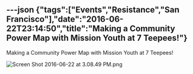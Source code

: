 ---json
{"tags":["Events","Resistance","San Francisco"],"date":"2016-06-22T23:14:50","title":"Making a Community Power Map with Mission Youth at 7 Teepees!"}
---

Making a Community Power Map with Mission Youth at 7 Teepees! 

![Screen Shot 2016-06-22 at 3.08.49 PM.png](/assets/uploads/Screen+Shot+2016-06-22+at+3.08.49+PM.png)